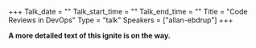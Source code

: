+++
Talk_date = ""
Talk_start_time = ""
Talk_end_time = ""
Title = "Code Reviews in DevOps"
Type = "talk"
Speakers = ["allan-ebdrup"]
+++

**A more detailed text of this ignite is on the way.** 
